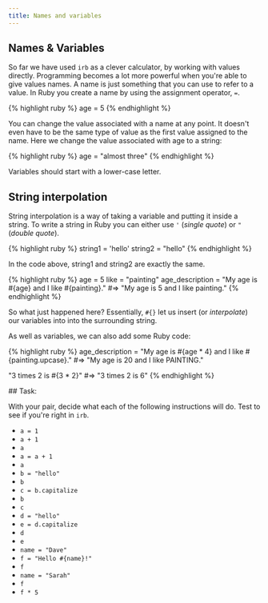 ```yaml
---
title: Names and variables
---
```


## Names & Variables

So far we have used `irb` as a clever calculator, by working with values directly. Programming becomes a lot more powerful when you're able to give values names. A name is just something that you can use to refer to a value. In Ruby you create a name by using the assignment operator, `=`.

{% highlight ruby %}
age = 5
{% endhighlight %}

You can change the value associated with a name at any point. It doesn't even have to be the same type of value as the first value assigned to the name. Here we change the value associated with age to a string:

{% highlight ruby %}
age = "almost three"
{% endhighlight %}

Variables should start with a lower-case letter.

## String interpolation

String interpolation is a way of taking a variable and putting it inside a string. To write a string in Ruby you can either use `'` (*single quote*) or `"` (*double quote*).

{% highlight ruby %}
string1 = 'hello'
string2 = "hello"
{% endhighlight %}

In the code above, string1 and string2 are exactly the same.

{% highlight ruby %}
age = 5
like = "painting"
age_description = "My age is #{age} and I like #{painting}."
#=> "My age is 5 and I like painting."
{% endhighlight %}

So what just happened here? Essentially, `#{}` let us insert (or *interpolate*) our variables into into the surrounding string.

As well as variables, we can also add some Ruby code:

{% highlight ruby %}
age_description = "My age is #{age * 4} and I like #{painting.upcase}."
#=> "My age is 20 and I like PAINTING."

"3 times 2 is #{3 * 2}"
#=> "3 times 2 is 6"
{% endhighlight %}

<div class="task" markdown="1">
## Task:

With your pair, decide what each of the following instructions will do. Test to see if you're right in `irb`.

- `a = 1`
- `a + 1`
- `a`
- `a = a + 1`
- `a`
- `b = "hello"`
- `b`
- `c = b.capitalize`
- `b`
- `c`
- `d = "hello"`
- `e = d.capitalize`
- `d`
- `e`
- `name = "Dave"`
- `f = "Hello #{name}!"`
- `f`
- `name = "Sarah"`
- `f`
- `f * 5`
</div>
